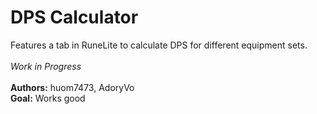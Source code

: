 # DPS Calculator
Features a tab in RuneLite to calculate DPS for different equipment sets.
<br>
<br>
_Work in Progress_
<br>
<br>
**Authors:** huom7473, AdoryVo
<br>
**Goal:** Works good